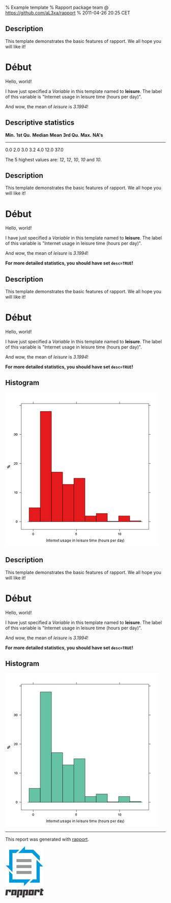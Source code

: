 % Example template
% Rapport package team @ https://github.com/aL3xa/rapport
% 2011-04-26 20:25 CET

## Description

This template demonstrates the basic features of rapport. We all hope
you will like it!

# Début

Hello, world!

I have just specified a *Variable* in this template named to
**leisure**. The label of this variable is "Internet usage in leisure
time (hours per day)".

And wow, the mean of *leisure* is *3.1994*!

## Descriptive statistics

  **Min.**   **1st Qu.**   **Median**   **Mean**   **3rd Qu.**   **Max.**   **NA's**
  ---------- ------------- ------------ ---------- ------------- ---------- ----------
  0.0        2.0           3.0          3.2        4.0           12.0       37.0

The 5 highest values are: *12*, *12*, *10*, *10* and *10*.

## Description

This template demonstrates the basic features of rapport. We all hope
you will like it!

# Début

Hello, world!

I have just specified a *Variable* in this template named to
**leisure**. The label of this variable is "Internet usage in leisure
time (hours per day)".

And wow, the mean of *leisure* is *3.1994*!

**For more detailed statistics, you should have set `desc=TRUE`!**

## Description

This template demonstrates the basic features of rapport. We all hope
you will like it!

# Début

Hello, world!

I have just specified a *Variable* in this template named to
**leisure**. The label of this variable is "Internet usage in leisure
time (hours per day)".

And wow, the mean of *leisure* is *3.1994*!

**For more detailed statistics, you should have set `desc=TRUE`!**

## Histogram

![image](9542b7929dcd934208ee4f18bde6ff31.png)

## Description

This template demonstrates the basic features of rapport. We all hope
you will like it!

# Début

Hello, world!

I have just specified a *Variable* in this template named to
**leisure**. The label of this variable is "Internet usage in leisure
time (hours per day)".

And wow, the mean of *leisure* is *3.1994*!

**For more detailed statistics, you should have set `desc=TRUE`!**

## Histogram

![image](f72d3b7413bcb88fce740c2ab229411a.png)

* * * * *

This report was generated with [rapport](http://rapport-package.info/).

![image](images/rapport.png)
